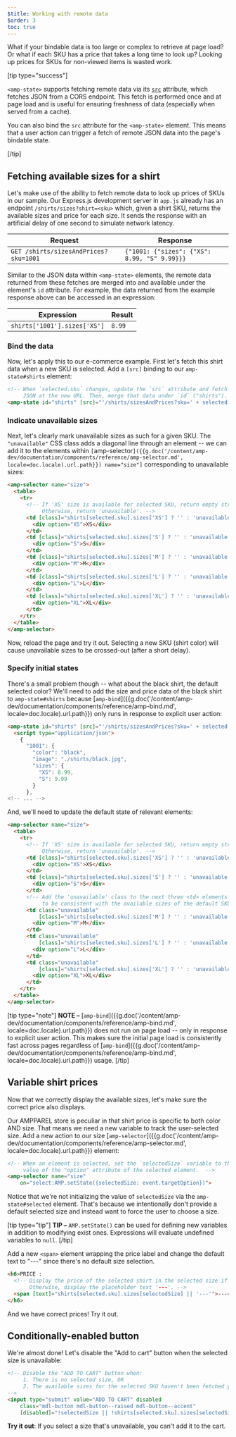 ```yaml
---
$title: Working with remote data
$order: 3
toc: true
---
```




What if your bindable data is too large or complex to retrieve at page load? Or what if each SKU has a price that takes a long time to look up? Looking up prices for SKUs for non-viewed items is wasted work.

[tip type="success"]

`<amp-state>` supports fetching remote data via its [`src`](/docs/reference/components/amp-bind.html#attributes) attribute, which fetches JSON from a CORS endpoint. This fetch is performed once and at page load and is useful for ensuring freshness of data (especially when served from a cache).

You can also bind the `src` attribute for the `<amp-state>` element. This means that a user action can trigger a fetch of remote JSON data into the page's bindable state.

[/tip]

## Fetching available sizes for a shirt

Let's make use of the ability to fetch remote data to look up prices of SKUs in our sample. Our Express.js development server in `app.js` already has an endpoint `/shirts/sizes?shirt=<sku>` which, given a shirt SKU, returns the available sizes and price for each size. It sends the response with an artificial delay of one second to simulate network latency.

|  Request                              |  Response |
|---------------------------------------|-----------|
| `GET /shirts/sizesAndPrices?sku=1001` | `{"1001: {"sizes": {"XS": 8.99, "S" 9.99}}}` |

Similar to the JSON data within `<amp-state>` elements, the remote data returned from these fetches are merged into and available under the element's `id` attribute. For example, the data returned from the example response above can be accessed in an expression:


|  Expression                  |  Result |
|------------------------------|---------|
| `shirts['1001'].sizes['XS']` | `8.99`  |

### Bind the data

Now, let's apply this to our e-commerce example. First let's fetch this shirt data when a new SKU is selected. Add a `[src]` binding to our `amp-state#shirts` element:

```html
<!-- When `selected.sku` changes, update the `src` attribute and fetch
     JSON at the new URL. Then, merge that data under `id` ("shirts"). -->
<amp-state id="shirts" [src]="'/shirts/sizesAndPrices?sku=' + selected.sku">
```

### Indicate unavailable sizes

Next, let's clearly mark unavailable sizes as such for a given SKU. The `"unavailable"` CSS class adds a diagonal line through an element -- we can add it to the elements within `[`amp-selector`]({{g.doc('/content/amp-dev/documentation/components/reference/amp-selector.md', locale=doc.locale).url.path}}) name="size"]` corresponding to unavailable sizes:

```html
<amp-selector name="size">
  <table>
    <tr>
      <!-- If 'XS' size is available for selected SKU, return empty string.
           Otherwise, return 'unavailable'. -->
      <td [class]="shirts[selected.sku].sizes['XS'] ? '' : 'unavailable'">
        <div option="XS">XS</div>
      </td>
      <td [class]="shirts[selected.sku].sizes['S'] ? '' : 'unavailable'">
        <div option="S">S</div>
      </td>
      <td [class]="shirts[selected.sku].sizes['M'] ? '' : 'unavailable'">
        <div option="M">M</div>
      </td>
      <td [class]="shirts[selected.sku].sizes['L'] ? '' : 'unavailable'">
        <div option="L">L</div>
      </td>
      <td [class]="shirts[selected.sku].sizes['XL'] ? '' : 'unavailable'">
        <div option="XL">XL</div>
      </td>
    </tr>
  </table>
</amp-selector>
```

Now, reload the page and try it out. Selecting a new SKU (shirt color) will cause unavailable sizes to be crossed-out (after a short delay).

### Specify initial states

There's a small problem though -- what about the black shirt, the default selected color?  We'll need to add the size and price data of the black shirt to `amp-state#shirts` because [`amp-bind`]({{g.doc('/content/amp-dev/documentation/components/reference/amp-bind.md', locale=doc.locale).url.path}}) only runs in response to explicit user action:

```html
<amp-state id="shirts" [src]="'/shirts/sizesAndPrices?sku=' + selected.sku">
  <script type="application/json">
    {
      "1001": {
        "color": "black",
        "image": "./shirts/black.jpg",
        "sizes": {
          "XS": 8.99,
          "S": 9.99
        }
      },
<!-- ... -->
```

And, we'll need to update the default state of relevant elements:

```html
<amp-selector name="size">
  <table>
    <tr>
      <!-- If 'XS' size is available for selected SKU, return empty string.
           Otherwise, return 'unavailable'. -->
      <td [class]="shirts[selected.sku].sizes['XS'] ? '' : 'unavailable'">
        <div option="XS">XS</div>
      </td>
      <td [class]="shirts[selected.sku].sizes['S'] ? '' : 'unavailable'">
        <div option="S">S</div>
      </td>
      <!-- Add the 'unavailable' class to the next three <td> elements
           to be consistent with the available sizes of the default SKU. -->
      <td class="unavailable"
          [class]="shirts[selected.sku].sizes['M'] ? '' : 'unavailable'">
        <div option="M">M</div>
      </td>
      <td class="unavailable"
          [class]="shirts[selected.sku].sizes['L'] ? '' : 'unavailable'">
        <div option="L">L</div>
      </td>
      <td class="unavailable"
          [class]="shirts[selected.sku].sizes['XL'] ? '' : 'unavailable'">
        <div option="XL">XL</div>
      </td>
    </tr>
  </table>
</amp-selector>
```

[tip type="note"]
**NOTE –**  [`amp-bind`]({{g.doc('/content/amp-dev/documentation/components/reference/amp-bind.md', locale=doc.locale).url.path}}) does not run on page load -- only in response to explicit user action. This makes sure the initial page load is consistently fast across pages regardless of [`amp-bind`]({{g.doc('/content/amp-dev/documentation/components/reference/amp-bind.md', locale=doc.locale).url.path}}) usage.
[/tip]

## Variable shirt prices

Now that we correctly display the available sizes, let's make sure the correct price also displays.

Our AMPPAREL store is peculiar in that shirt price is specific to both color AND size. That means we need a new variable to track the user-selected size. Add a new action to our size [`amp-selector`]({{g.doc('/content/amp-dev/documentation/components/reference/amp-selector.md', locale=doc.locale).url.path}}) element:

```html
<!-- When an element is selected, set the `selectedSize` variable to the
     value of the "option" attribute of the selected element.  -->
<amp-selector name="size"
    on="select:AMP.setState({selectedSize: event.targetOption})">
```

Notice that we're not initializing the value of `selectedSize` via the `amp-state#selected` element. That's because we intentionally don't provide a default selected size and instead want to force the user to choose a size.

[tip type="tip"]
**TIP –** `AMP.setState()` can be used for defining new variables in addition to modifying exist ones. Expressions will evaluate undefined variables to `null`.
[/tip]

Add a new `<span>` element wrapping the price label and change the default text to "---" since there's no default size selection.

```html
<h6>PRICE :
  <!-- Display the price of the selected shirt in the selected size if available.
       Otherwise, display the placeholder text '---'. -->
  <span [text]="shirts[selected.sku].sizes[selectedSize] || '---'">---</span>
</h6>
```

And we have correct prices! Try it out.

## Conditionally-enabled button

We're almost done! Let's disable the "Add to cart" button when the selected size is unavailable:

```html
<!-- Disable the "ADD TO CART" button when:
     1. There is no selected size, OR
     2. The available sizes for the selected SKU haven't been fetched yet
-->
<input type="submit" value="ADD TO CART" disabled
    class="mdl-button mdl-button--raised mdl-button--accent"
    [disabled]="!selectedSize || !shirts[selected.sku].sizes[selectedSize]">
```

**Try it out**:  If you select a size that's unavailable, you can't add it to the cart.
